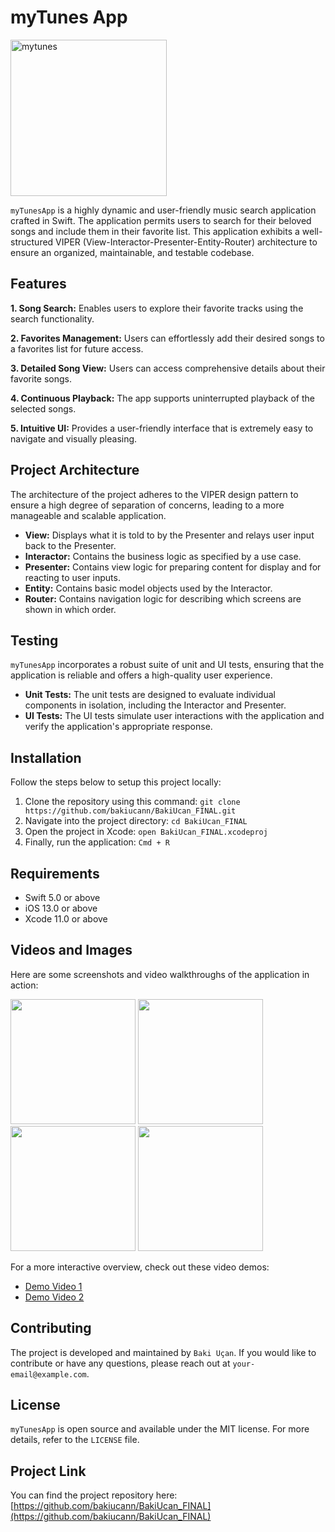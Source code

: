 # myTunes App

<img width="250" alt="mytunes" src="https://github.com/bakiucann/BakiUcan_FINAL/assets/113190194/e2d4ef20-035c-48f2-b421-35645d67e55e">

`myTunesApp` is a highly dynamic and user-friendly music search application crafted in Swift. The application permits users to search for their beloved songs and include them in their favorite list. This application exhibits a well-structured VIPER (View-Interactor-Presenter-Entity-Router) architecture to ensure an organized, maintainable, and testable codebase.

## Features


**1. Song Search:** Enables users to explore their favorite tracks using the search functionality.

**2. Favorites Management:** Users can effortlessly add their desired songs to a favorites list for future access.

**3. Detailed Song View:** Users can access comprehensive details about their favorite songs.

**4. Continuous Playback:** The app supports uninterrupted playback of the selected songs.

**5. Intuitive UI:** Provides a user-friendly interface that is extremely easy to navigate and visually pleasing.

## Project Architecture

The architecture of the project adheres to the VIPER design pattern to ensure a high degree of separation of concerns, leading to a more manageable and scalable application.

- **View:** Displays what it is told to by the Presenter and relays user input back to the Presenter.
- **Interactor:** Contains the business logic as specified by a use case.
- **Presenter:** Contains view logic for preparing content for display and for reacting to user inputs.
- **Entity:** Contains basic model objects used by the Interactor.
- **Router:** Contains navigation logic for describing which screens are shown in which order.

## Testing

`myTunesApp` incorporates a robust suite of unit and UI tests, ensuring that the application is reliable and offers a high-quality user experience.

- **Unit Tests:** The unit tests are designed to evaluate individual components in isolation, including the Interactor and Presenter.
- **UI Tests:** The UI tests simulate user interactions with the application and verify the application's appropriate response.

## Installation

Follow the steps below to setup this project locally:

1. Clone the repository using this command: `git clone https://github.com/bakiucann/BakiUcan_FINAL.git`
2. Navigate into the project directory: `cd BakiUcan_FINAL`
3. Open the project in Xcode: `open BakiUcan_FINAL.xcodeproj`
4. Finally, run the application: `Cmd + R`

## Requirements

- Swift 5.0 or above
- iOS 13.0 or above
- Xcode 11.0 or above

## Videos and Images

Here are some screenshots and video walkthroughs of the application in action:

<img src="https://github.com/bakiucann/BakiUcan_FINAL/assets/113190194/bbdd064b-a065-47f0-af58-7d779aa80747" width="200" />
<img src="https://github.com/bakiucann/BakiUcan_FINAL/assets/113190194/7c8c21ae-20c6-4d88-a3d7-7fbbde882027" width="200" />
<img src="https://github.com/bakiucann/BakiUcan_FINAL/assets/113190194/436385f3-aa6e-497f-a1b2-3fc2235f4704" width="200" />
<img src="https://github.com/bakiucann/BakiUcan_FINAL/assets/113190194/577f0913-e047-4eae-9165-84f07b461ea8" width="200" />


For a more interactive overview, check out these video demos:

- [Demo Video 1](demo_video_link1) <!--Replace `demo_video_link1` with the link of your first demo video -->
- [Demo Video 2](demo_video_link2) <!--Replace `demo_video_link2` with the link of your second demo video -->

## Contributing

The project is developed and maintained by `Baki Uçan`. If you would like to contribute or have any questions, please reach out at `your-email@example.com`.

## License

`myTunesApp` is open source and available under the MIT license. For more details, refer to the `LICENSE` file.

## Project Link

You can find the project repository here: [https://github.com/bakiucann/BakiUcan_FINAL](https://github.com/bakiucann/BakiUcan_FINAL)
